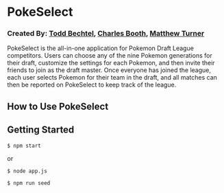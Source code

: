 # PokeSelect

### Created By: [Todd Bechtel](https://github.com/tbechtel40), [Charles Booth](https://github.com/everlastingflame), [Matthew Turner](https://github.com/mdt1026)

PokeSelect is the all-in-one application for Pokemon Draft League competitors. Users can choose any of the nine Pokemon generations for their draft, customize the settings for each Pokemon, and then invite their friends to join as the draft master. Once everyone has joined the league, each user selects Pokemon for their team in the draft, and all matches can then be reported on PokeSelect to keep track of the league.

## How to Use PokeSelect




## Getting Started


```
$ npm start
```
or
```
$ node app.js
```

```
$ npm run seed
```